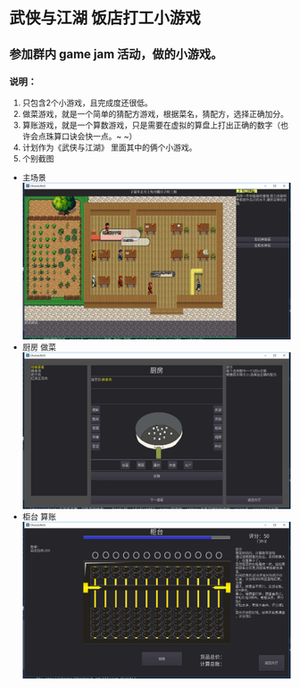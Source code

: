 # 武侠与江湖 饭店打工小游戏

## 参加群内 game jam 活动，做的小游戏。

### 说明：
1. 只包含2个小游戏，且完成度还很低。
2. 做菜游戏，就是一个简单的猜配方游戏，根据菜名，猜配方，选择正确加分。
3. 算账游戏，就是一个算数游戏，只是需要在虚拟的算盘上打出正确的数字（也许会点珠算口诀会快一点。~ ~）
4. 计划作为《武侠与江湖》 里面其中的俩个小游戏。
5. 个别截图

* 主场景
![主场景](doc\20190619194627.png)
* 厨房 做菜
![厨房做菜](doc\20190619194707.png)
* 柜台 算账
![柜台算账](doc\20190619194722.png)